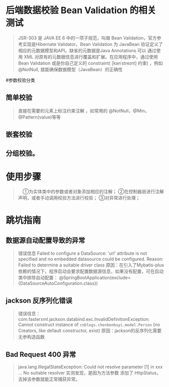 # 后端数据校验 Bean Validation 的相关测试
> JSR-303 是 JAVA EE 6 中的一项子规范，叫做 Bean Validation，官方参考实现是Hibernate Validator。Bean Validation 为 JavaBean 验证定义了相应的元数据模型和API。缺省的元数据是Java Annotations
 可以 通过使用 XML 对原有的元数据信息进行覆盖和扩展。在应用程序中，通过使用Bean Validation 或是你自己定义的 constraint( [kənˈstreɪnt] 约束) ，例如 @NotNull,  就能确保数据模型（JavaBean）的正确性

#参数校验分类
## 简单校验
>直接在需要的元素上标注约束注解 ，如常用的 @NotNull，@Min，@Pattern(value)等等

## 嵌套校验
## 分组校验。


# 使用步骤
>　①为实体类中的参数或者对象添加相应的注解；
>  ②在控制器层进行注解声明，或者手动调用校验方法进行校验；
>  ③对异常进行处理；

# 跳坑指南

## 数据源自动配置导致的异常
>错误信息
>Failed to configure a DataSource: 'url' attribute is not specified and no embedded datasource could be configured.
    Reason: Failed to determine a suitable driver class
> 原因：在引入了Mybatis-plus依赖的情况下，程序启动会要求配置数据源信息，如果没有配置，可在启动类中排除自动配置：
@SpringBootApplication(exclude= {DataSourceAutoConfiguration.class})


## jackson 反序列化错误
>错误信息：
com.fasterxml.jackson.databind.exc.InvalidDefinitionException: Cannot construct instance of `cnblogs.chenbenbuyi.model.Person` (no Creators, like default constructor, exist)
原因：jackson的反序列化需要无参构造函数

## Bad Request 400 异常
> java.lang.IllegalStateException: Could not resolve parameter [1] in xxx ... No suitable resolver
> 实测发现，是因为方法参数 添加了 HttpStatus，去掉该参数就能正常捕获异常。